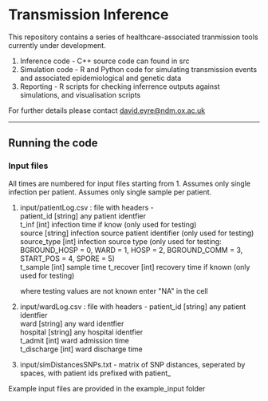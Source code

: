 # Transmission Inference

This repository contains a series of healthcare-associated tranmission tools currently under development.

1. Inference code - C++ source code can found in src
2. Simulation code - R and Python code for simulating transmission events and associated epidemiological and genetic data
3. Reporting - R scripts for checking inferrence outputs against simulations, and visualisation scripts

For further details please contact david.eyre@ndm.ox.ac.uk

---

## Running the code
 
### Input files
All times are numbered for input files starting from 1. Assumes only single infection per patient. Assumes only single sample per patient.

1. input/patientLog.csv : file with headers -   
    patient\_id [string] any patient identfier  
    t\_inf [int] infection time if know (only used for testing)  
    source [string] infection source patient identifier (only used for testing)  
    source_type [int] infection source type (only used for testing: BGROUND\_HOSP = 0, WARD = 1, HOSP = 2, BGROUND\_COMM = 3, START\_POS = 4, SPORE = 5)  
    t\_sample [int] sample time
    t\_recover [int] recovery time if known (only used for testing)

    where testing values are not known enter "NA" in the cell

2. input/wardLog.csv : file with headers - 
    patient\_id [string] any patient identfier  
    ward [string] any ward identfier  
    hospital [string] any hospital identfier  
    t\_admit [int] ward admission time  
    t\_discharge [int] ward discharge time  

3. input/simDistancesSNPs.txt - matrix of SNP distances, seperated by spaces, with patient ids prefixed with patient_

Example input files are provided in the example_input folder
